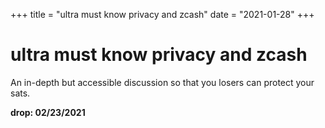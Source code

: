 +++
title = "ultra must know privacy and zcash"
date = "2021-01-28"
+++



# ultra must know privacy and zcash

An in-depth but accessible discussion so that you losers can protect your sats.

**drop: 02/23/2021**